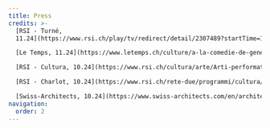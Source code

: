 ```yaml
---
title: Press
credits: >-
  [RSI - Turné,
  11.24](https://www.rsi.ch/play/tv/redirect/detail/2307489?startTime=1544)\

  [Le Temps, 11.24](https://www.letemps.ch/culture/a-la-comedie-de-geneve-les-jeunes-eleonore-bonah-et-maria-clara-castioni-plongent-dans-la-cour-des-grands)\

  [RSI - Cultura, 10.24](https://www.rsi.ch/cultura/arte/Arti-performative-in-città-per-abitare-meglio-lo-spazio-comune--2314749.html)\

  [RSI - Charlot, 10.24](https://www.rsi.ch/rete-due/programmi/cultura/charlot/Corpo-performance-e-spazio-urbano--2264651.html)\

  [Swiss-Architects, 10.24](https://www.swiss-architects.com/en/architecture-news/gefunden/die-zukunft-wieder-in-die-hand-nehmen)
navigation:
  order: 2
---
```

